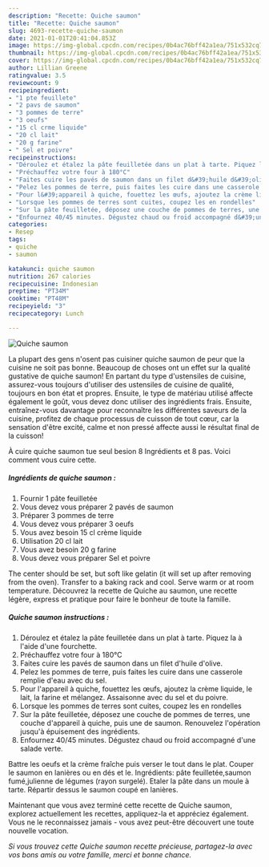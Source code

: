 ```yaml
---
description: "Recette: Quiche saumon"
title: "Recette: Quiche saumon"
slug: 4693-recette-quiche-saumon
date: 2021-01-01T20:41:04.853Z
image: https://img-global.cpcdn.com/recipes/0b4ac76bff42a1ea/751x532cq70/quiche-saumon-photo-principale-de-la-recette.jpg
thumbnail: https://img-global.cpcdn.com/recipes/0b4ac76bff42a1ea/751x532cq70/quiche-saumon-photo-principale-de-la-recette.jpg
cover: https://img-global.cpcdn.com/recipes/0b4ac76bff42a1ea/751x532cq70/quiche-saumon-photo-principale-de-la-recette.jpg
author: Lillian Greene
ratingvalue: 3.5
reviewcount: 9
recipeingredient:
- "1 pte feuillete"
- "2 pavs de saumon"
- "3 pommes de terre"
- "3 oeufs"
- "15 cl crme liquide"
- "20 cl lait"
- "20 g farine"
- " Sel et poivre"
recipeinstructions:
- "Déroulez et étalez la pâte feuilletée dans un plat à tarte. Piquez la à l&#39;aide d&#39;une fourchette."
- "Préchauffez votre four à 180°C"
- "Faites cuire les pavés de saumon dans un filet d&#39;huile d&#39;olive."
- "Pelez les pommes de terre, puis faites les cuire dans une casserole remplie d&#39;eau avec du sel."
- "Pour l&#39;appareil à quiche, fouettez les œufs, ajoutez la crème liquide, le lait, la farine et mélangez. Assaisonne avec du sel et du poivre."
- "Lorsque les pommes de terres sont cuites, coupez les en rondelles"
- "Sur la pâte feuilletée, déposez une couche de pommes de terres, une couche d&#39;appareil à quiche, puis une de saumon. Renouvelez l&#39;opération jusqu&#39;à épuisement des ingrédients."
- "Enfournez 40/45 minutes. Dégustez chaud ou froid accompagné d&#39;une salade verte."
categories:
- Resep
tags:
- quiche
- saumon

katakunci: quiche saumon 
nutrition: 267 calories
recipecuisine: Indonesian
preptime: "PT34M"
cooktime: "PT48M"
recipeyield: "3"
recipecategory: Lunch

---
```



![Quiche saumon](https://img-global.cpcdn.com/recipes/0b4ac76bff42a1ea/751x532cq70/quiche-saumon-photo-principale-de-la-recette.jpg)

La plupart des gens n'osent pas cuisiner quiche saumon de peur que la cuisine ne soit pas bonne. Beaucoup de choses ont un effet sur la qualité gustative de quiche saumon! En partant du type d'ustensiles de cuisine, assurez-vous toujours d'utiliser des ustensiles de cuisine de qualité, toujours en bon état et propres. Ensuite, le type de matériau utilisé affecte également le goût, vous devez donc utiliser des ingrédients frais. Ensuite, entraînez-vous davantage pour reconnaître les différentes saveurs de la cuisine, profitez de chaque processus de cuisson de tout cœur, car la sensation d'être excité, calme et non pressé affecte aussi le résultat final de la cuisson!

<!--inarticleads1-->

À cuire quiche saumon tue seul besion 8 Ingrédients et 8 pas. Voici comment vous cuire cette.

##### Ingrédients de quiche saumon :

1. Fournir 1 pâte feuilletée
1. Vous devez vous préparer 2 pavés de saumon
1. Préparer 3 pommes de terre
1. Vous devez vous préparer 3 oeufs
1. Vous avez besoin 15 cl crème liquide
1. Utilisation 20 cl lait
1. Vous avez besoin 20 g farine
1. Vous devez vous préparer  Sel et poivre


The center should be set, but soft like gelatin (it will set up after removing from the oven). Transfer to a baking rack and cool. Serve warm or at room temperature. Découvrez la recette de Quiche au saumon, une recette légère, express et pratique pour faire le bonheur de toute la famille. 

<!--inarticleads2-->

##### Quiche saumon instructions :

1. Déroulez et étalez la pâte feuilletée dans un plat à tarte. Piquez la à l&#39;aide d&#39;une fourchette.
1. Préchauffez votre four à 180°C
1. Faites cuire les pavés de saumon dans un filet d&#39;huile d&#39;olive.
1. Pelez les pommes de terre, puis faites les cuire dans une casserole remplie d&#39;eau avec du sel.
1. Pour l&#39;appareil à quiche, fouettez les œufs, ajoutez la crème liquide, le lait, la farine et mélangez. Assaisonne avec du sel et du poivre.
1. Lorsque les pommes de terres sont cuites, coupez les en rondelles
1. Sur la pâte feuilletée, déposez une couche de pommes de terres, une couche d&#39;appareil à quiche, puis une de saumon. Renouvelez l&#39;opération jusqu&#39;à épuisement des ingrédients.
1. Enfournez 40/45 minutes. Dégustez chaud ou froid accompagné d&#39;une salade verte.


Battre les oeufs et la crème fraîche puis verser le tout dans le plat. Couper le saumon en lanières ou en dés et le. Ingrédients: pâte feuilletée,saumon fumé,julienne de légumes (rayon surgelé). Etaler la pâte dans un moule à tarte. Répartir dessus le saumon coupé en lanières. 

<!--inarticleads1-->

<p>
Maintenant que vous avez terminé cette recette de Quiche saumon, explorez actuellement les recettes, appliquez-la et appréciez également. Vous ne le reconnaissez jamais - vous avez peut-être découvert une toute nouvelle vocation.
</p>

<p>
<i>Si vous trouvez cette Quiche saumon recette précieuse, partagez-la avec vos bons amis ou votre famille, merci et bonne chance.</i>
</p>
